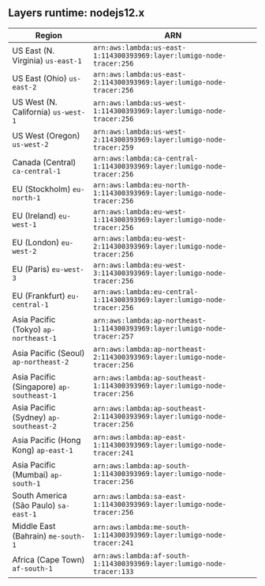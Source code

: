 Layers runtime: nodejs12.x
----
| Region | ARN |
| --- | --- |
|US East (N. Virginia)  `us-east-1`|`arn:aws:lambda:us-east-1:114300393969:layer:lumigo-node-tracer:256`|
|US East (Ohio)  `us-east-2`|`arn:aws:lambda:us-east-2:114300393969:layer:lumigo-node-tracer:256`|
|US West (N. California)  `us-west-1`|`arn:aws:lambda:us-west-1:114300393969:layer:lumigo-node-tracer:256`|
|US West (Oregon)  `us-west-2`|`arn:aws:lambda:us-west-2:114300393969:layer:lumigo-node-tracer:259`|
|Canada (Central)  `ca-central-1`|`arn:aws:lambda:ca-central-1:114300393969:layer:lumigo-node-tracer:256`|
|EU (Stockholm)  `eu-north-1`|`arn:aws:lambda:eu-north-1:114300393969:layer:lumigo-node-tracer:256`|
|EU (Ireland)  `eu-west-1`|`arn:aws:lambda:eu-west-1:114300393969:layer:lumigo-node-tracer:256`|
|EU (London)  `eu-west-2`|`arn:aws:lambda:eu-west-2:114300393969:layer:lumigo-node-tracer:256`|
|EU (Paris)  `eu-west-3`|`arn:aws:lambda:eu-west-3:114300393969:layer:lumigo-node-tracer:256`|
|EU (Frankfurt)  `eu-central-1`|`arn:aws:lambda:eu-central-1:114300393969:layer:lumigo-node-tracer:256`|
|Asia Pacific (Tokyo)  `ap-northeast-1`|`arn:aws:lambda:ap-northeast-1:114300393969:layer:lumigo-node-tracer:257`|
|Asia Pacific (Seoul)  `ap-northeast-2`|`arn:aws:lambda:ap-northeast-2:114300393969:layer:lumigo-node-tracer:256`|
|Asia Pacific (Singapore)  `ap-southeast-1`|`arn:aws:lambda:ap-southeast-1:114300393969:layer:lumigo-node-tracer:256`|
|Asia Pacific (Sydney)  `ap-southeast-2`|`arn:aws:lambda:ap-southeast-2:114300393969:layer:lumigo-node-tracer:256`|
|Asia Pacific (Hong Kong)  `ap-east-1`|`arn:aws:lambda:ap-east-1:114300393969:layer:lumigo-node-tracer:241`|
|Asia Pacific (Mumbai)  `ap-south-1`|`arn:aws:lambda:ap-south-1:114300393969:layer:lumigo-node-tracer:256`|
|South America (São Paulo)  `sa-east-1`|`arn:aws:lambda:sa-east-1:114300393969:layer:lumigo-node-tracer:256`|
|Middle East (Bahrain)  `me-south-1`|`arn:aws:lambda:me-south-1:114300393969:layer:lumigo-node-tracer:241`|
|Africa (Cape Town)  `af-south-1`|`arn:aws:lambda:af-south-1:114300393969:layer:lumigo-node-tracer:133`|
